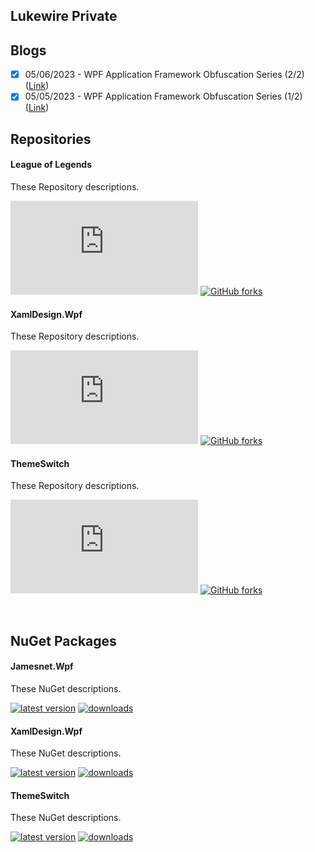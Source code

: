 ## Lukewire Private

## Blogs

- [X] 05/06/2023 - WPF Application Framework Obfuscation Series (2/2) ([Link](https://blog.naver.com/lukewire129/223095093097))
- [X] 05/05/2023 - WPF Application Framework Obfuscation Series (1/2) ([Link](https://blog.naver.com/lukewire129/223094369360))

## Repositories
#### League of Legends
These Repository descriptions.  

[![GitHub stars](https://badgen.net/github/stars/Naereen/Strapdown.js)](https://GitHub.com/Naereen/StrapDown.js/stargazers/)
[![GitHub forks](https://badgen.net/github/forks/Naereen/Strapdown.js/)](https://GitHub.com/Naereen/StrapDown.js/network/)
#### XamlDesign.Wpf
These Repository descriptions.  

[![GitHub stars](https://badgen.net/github/stars/Naereen/Strapdown.js)](https://GitHub.com/Naereen/StrapDown.js/stargazers/)
[![GitHub forks](https://badgen.net/github/forks/Naereen/Strapdown.js/)](https://GitHub.com/Naereen/StrapDown.js/network/)
#### ThemeSwitch
These Repository descriptions.  

[![GitHub stars](https://badgen.net/github/stars/Naereen/Strapdown.js)](https://GitHub.com/Naereen/StrapDown.js/stargazers/)
[![GitHub forks](https://badgen.net/github/forks/Naereen/Strapdown.js/)](https://GitHub.com/Naereen/StrapDown.js/network/)

<br/>

## NuGet Packages

#### Jamesnet.Wpf
These NuGet descriptions.  

[![latest version](https://img.shields.io/nuget/v/Jamesnet.Wpf)](https://www.nuget.org/packages/Jamesnet.Wpf)
[![downloads](https://img.shields.io/nuget/dt/Jamesnet.Wpf)](https://www.nuget.org/packages/Jamesnet.Wpf)
#### XamlDesign.Wpf 
These NuGet descriptions.  

[![latest version](https://img.shields.io/nuget/v/ThemeSwitch)](https://www.nuget.org/packages/XamlDesign.Wpf)
[![downloads](https://img.shields.io/nuget/dt/ThemeSwitch)](https://www.nuget.org/packages/XamlDesign.Wpf)
#### ThemeSwitch
These NuGet descriptions.  

[![latest version](https://img.shields.io/nuget/v/ThemeSwitch)](https://www.nuget.org/packages/ThemeSwitch)
[![downloads](https://img.shields.io/nuget/dt/ThemeSwitch)](https://www.nuget.org/packages/ThemeSwitch)

<br/>

